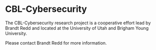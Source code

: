 # CBL-Cybersecurity

The CBL-Cybersecurity research project is a cooperative effort lead by Brandt Redd and located at the University of Utah and Brigham Young University.

Please contact Brandt Redd for more information.
